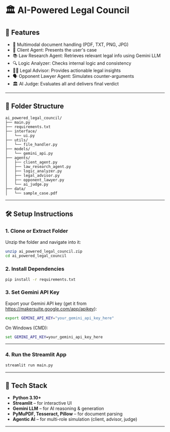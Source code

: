 # 🏛️ AI-Powered Legal Council

## 🚀 Features

- 📁 Multimodal document handling (PDF, TXT, PNG, JPG)
- 🧑 Client Agent: Presents the user's case
- 📚 Law Research Agent: Retrieves relevant legal info using Gemini LLM
- 🔍 Logic Analyzer: Checks internal logic and consistency
- 👨‍⚖️ Legal Advisor: Provides actionable legal insights
- 🗣️ Opponent Lawyer Agent: Simulates counter-arguments
- 🏛️ AI Judge: Evaluates all and delivers final verdict

---

## 📂 Folder Structure

```
ai_powered_legal_council/
├── main.py
├── requirements.txt
├── interface/
│   └── ui.py
├── utils/
│   └── file_handler.py
├── models/
│   └── gemini_api.py
├── agents/
│   ├── client_agent.py
│   ├── law_research_agent.py
│   ├── logic_analyzer.py
│   ├── legal_advisor.py
│   ├── opponent_lawyer.py
│   └── ai_judge.py
├── data/
│   └── sample_case.pdf
```

---

## 🛠️ Setup Instructions

### 1. Clone or Extract Folder

Unzip the folder and navigate into it:

```bash
unzip ai_powered_legal_council.zip
cd ai_powered_legal_council
```

### 2. Install Dependencies

```bash
pip install -r requirements.txt
```

### 3. Set Gemini API Key

Export your Gemini API key (get it from https://makersuite.google.com/app/apikey):

```bash
export GEMINI_API_KEY="your_gemini_api_key_here"
```

On Windows (CMD):

```cmd
set GEMINI_API_KEY=your_gemini_api_key_here
```

---

### 4. Run the Streamlit App

```bash
streamlit run main.py
```

---

## 🧠 Tech Stack

- **Python 3.10+**
- **Streamlit** – for interactive UI
- **Gemini LLM** – for AI reasoning & generation
- **PyMuPDF, Tesseract, Pillow** – for document parsing
- **Agentic AI** – for multi-role simulation (client, advisor, judge)

---


